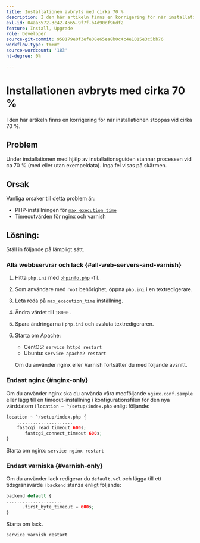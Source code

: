 ```yaml
---
title: Installationen avbryts med cirka 70 %
description: I den här artikeln finns en korrigering för när installationen stoppas vid cirka 70 %.
exl-id: 04aa3572-3c42-4565-9f7f-b4d90df96df2
feature: Install, Upgrade
role: Developer
source-git-commit: 958179e0f3efe08e65ea8b0c4c4e1015e3c5bb76
workflow-type: tm+mt
source-wordcount: '183'
ht-degree: 0%

---
```


# Installationen avbryts med cirka 70 %

I den här artikeln finns en korrigering för när installationen stoppas vid cirka 70 %.

## Problem

Under installationen med hjälp av installationsguiden stannar processen vid ca 70 % (med eller utan exempeldata). Inga fel visas på skärmen.

## Orsak

Vanliga orsaker till detta problem är:

* PHP-inställningen för [`max_execution_time`](http://php.net/manual/en/info.configuration.php#ini.max-execution-time)
* Timeoutvärden för nginx och varnish

## Lösning:

Ställ in följande på lämpligt sätt.

### Alla webbservrar och lack {#all-web-servers-and-varnish}

1. Hitta `php.ini` med [`phpinfo.php`](https://devdocs.magento.com/guides/v2.3/install-gde/prereq/optional.html#install-optional-phpinfo) -fil.
1. Som användare med `root` behörighet, öppna `php.ini` i en textredigerare.
1. Leta reda på `max_execution_time` inställning.
1. Ändra värdet till `18000` .
1. Spara ändringarna i `php.ini` och avsluta textredigeraren.
1. Starta om Apache:

   * CentOS: `service httpd restart`
   * Ubuntu: `service apache2 restart`

   Om du använder nginx eller Varnish fortsätter du med följande avsnitt.

### Endast nginx {#nginx-only}

Om du använder nginx ska du använda våra medföljande `nginx.conf.sample` eller lägg till en timeout-inställning i konfigurationsfilen för den nya värddatorn i `location ~ ^/setup/index.php` enligt följande:

```php
location ~ ^/setup/index.php {
    .....................
    fastcgi_read_timeout 600s;
       fastcgi_connect_timeout 600s;
}
```

Starta om nginx: `service nginx restart`

### Endast varniska {#varnish-only}

Om du använder lack redigerar du `default.vcl` och lägga till ett tidsgränsvärde i `backend` stanza enligt följande:

```php
backend default {
.....................
      .first_byte_timeout = 600s;
}
```

Starta om lack.

```php
service varnish restart
```
